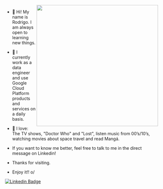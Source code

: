 <img align="right" width="400" height="400" src="https://user-images.githubusercontent.com/81400943/112734930-80109900-8f27-11eb-8146-9ffcb6ac7e81.gif">





- 👋 Hi! My name is Rodrigo. I am always open to learning new things.
- 🌱 I currently work as a data engineer and use Google Cloud Platform products and services on a daily basis.
- 👀 I love: The TV shows, "Doctor Who" and "Lost", listen music from 00’s/10’s, watching movies about space travel and read Mangá.

- If you want to know me better, feel free to talk to me in the direct message on Linkedin!
- Thanks for visiting.
- Enjoy it!! o/



[![Linkedin Badge](https://img.shields.io/badge/-LinkedIn-blue?style=flat-square&logo=Linkedin&logoColor=white&link=https://www.linkedin.com/in/rodrigo-marinho-55a64514a/)](https://www.linkedin.com/in/rodrigo-marinho-55a64514a/)
